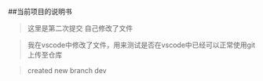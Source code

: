 ##当前项目的说明书

>这里是第二次提交
>自己修改了文件

>我在vscode中修改了文件，用来测试是否在vscode中已经可以正常使用git上传至仓库

>created new branch dev